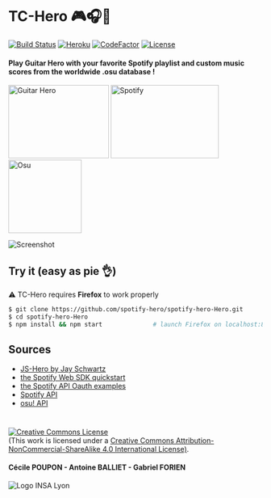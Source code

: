 # TC-Hero :video_game::headphones::musical_score:
[![Build Status](https://travis-ci.org/spotify-hero/spotify-hero.svg?branch=master)](https://travis-ci.org/spotify-hero/spotify-hero)
[![Heroku](https://img.shields.io/badge/heroku-open-blueviolet)](https://spotify-hero.herokuapp.com/)
[![CodeFactor](https://www.codefactor.io/repository/github/spotify-hero/spotify-hero/badge)](https://www.codefactor.io/repository/github/spotify-hero/spotify-hero)
[![License](https://img.shields.io/static/v1.svg?label=License&message=CC%20BY-NC-SA%204.0&color=ff69b4&style=flat)](https://creativecommons.org/licenses/by-nc-sa/4.0/)

#### Play Guitar Hero with your favorite Spotify playlist and custom music scores from the worldwide .osu database !
<p float="left">
    <img src="https://upload.wikimedia.org/wikipedia/fr/3/38/Guitar_Hero_Logo.png" alt="Guitar Hero" height="145" width="199">
    <img src="https://www.neonmag.fr/content/uploads/2019/04/color-spotify-logo.jpg" alt="Spotify" height="145" width="214">
    <img src="https://upload.wikimedia.org/wikipedia/commons/4/41/Osu_new_logo.png" alt="Osu" height="145" width="145">
</p>

![Screenshot](docs/screenshot.gif)

## Try it (easy as pie :ok_hand:)
:warning: TC-Hero requires **Firefox** to work properly
```bash
$ git clone https://github.com/spotify-hero/spotify-hero-Hero.git
$ cd spotify-hero-Hero
$ npm install && npm start              # launch Firefox on localhost:8888
```

## Sources
- [JS-Hero by Jay Schwartz](https://github.com/jyschwrtz/JS-Hero)
- [the Spotify Web SDK quickstart](https://developer.spotify.com/documentation/web-playback-sdk/quick-start/)
- [the Spotify API Oauth examples](https://github.com/spotify/web-api-auth-examples)
- [Spotify API](https://developer.spotify.com/console/albums/)
- [osu! API](https://github.com/ppy/osu-api/wiki)

#
<a rel="license" href="http://creativecommons.org/licenses/by-nc-sa/4.0/"><img alt="Creative Commons License" style="border-width:0" src="https://i.creativecommons.org/l/by-nc-sa/4.0/88x31.png" /></a><br />(This work is licensed under a <a rel="license" href="http://creativecommons.org/licenses/by-nc-sa/4.0/">Creative Commons Attribution-NonCommercial-ShareAlike 4.0 International License)</a>.
#### Cécile POUPON - Antoine BALLIET - Gabriel FORIEN
![Logo INSA Lyon](https://upload.wikimedia.org/wikipedia/commons/b/b9/Logo_INSA_Lyon_%282014%29.svg)

